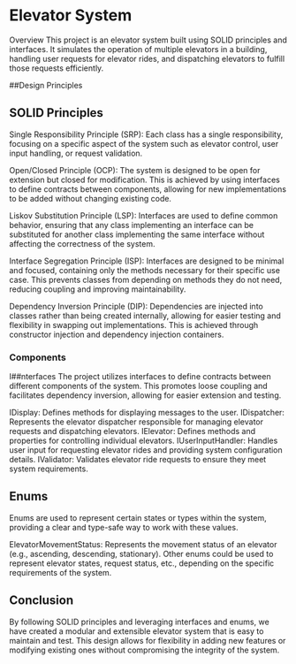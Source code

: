 # Elevator System

Overview
This project is an elevator system built using SOLID principles and interfaces. It simulates the operation of multiple elevators in a building, handling user requests for elevator rides, and dispatching elevators to fulfill those requests efficiently.

##Design Principles

## SOLID Principles
Single Responsibility Principle (SRP): Each class has a single responsibility, focusing on a specific aspect of the system such as elevator control, user input handling, or request validation.

Open/Closed Principle (OCP): The system is designed to be open for extension but closed for modification. This is achieved by using interfaces to define contracts between components, allowing for new implementations to be added without changing existing code.

Liskov Substitution Principle (LSP): Interfaces are used to define common behavior, ensuring that any class implementing an interface can be substituted for another class implementing the same interface without affecting the correctness of the system.

Interface Segregation Principle (ISP): Interfaces are designed to be minimal and focused, containing only the methods necessary for their specific use case. This prevents classes from depending on methods they do not need, reducing coupling and improving maintainability.

Dependency Inversion Principle (DIP): Dependencies are injected into classes rather than being created internally, allowing for easier testing and flexibility in swapping out implementations. This is achieved through constructor injection and dependency injection containers.

### Components
I##nterfaces
The project utilizes interfaces to define contracts between different components of the system. This promotes loose coupling and facilitates dependency inversion, allowing for easier extension and testing.

IDisplay: Defines methods for displaying messages to the user.
IDispatcher: Represents the elevator dispatcher responsible for managing elevator requests and dispatching elevators.
IElevator: Defines methods and properties for controlling individual elevators.
IUserInputHandler: Handles user input for requesting elevator rides and providing system configuration details.
IValidator: Validates elevator ride requests to ensure they meet system requirements.
## Enums
Enums are used to represent certain states or types within the system, providing a clear and type-safe way to work with these values.

ElevatorMovementStatus: Represents the movement status of an elevator (e.g., ascending, descending, stationary).
Other enums could be used to represent elevator states, request status, etc., depending on the specific requirements of the system.
## Conclusion
By following SOLID principles and leveraging interfaces and enums, we have created a modular and extensible elevator system that is easy to maintain and test. This design allows for flexibility in adding new features or modifying existing ones without compromising the integrity of the system.
